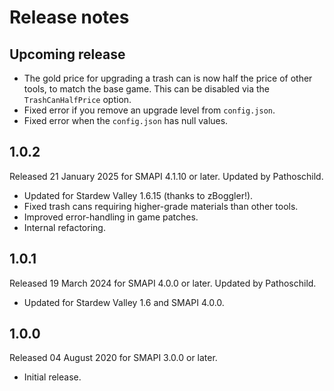 ﻿# Release notes
## Upcoming release
- The gold price for upgrading a trash can is now half the price of other tools, to match the base game. This can be disabled via the `TrashCanHalfPrice` option.
- Fixed error if you remove an upgrade level from `config.json`.
- Fixed error when the `config.json` has null values.

## 1.0.2
Released 21 January 2025 for SMAPI 4.1.10 or later. Updated by Pathoschild.

- Updated for Stardew Valley 1.6.15 (thanks to zBoggler!).
- Fixed trash cans requiring higher-grade materials than other tools.
- Improved error-handling in game patches.
- Internal refactoring.

## 1.0.1
Released 19 March 2024 for SMAPI 4.0.0 or later. Updated by Pathoschild.

- Updated for Stardew Valley 1.6 and SMAPI 4.0.0.

## 1.0.0
Released 04 August 2020 for SMAPI 3.0.0 or later.

- Initial release.
